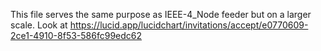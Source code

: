 This file serves the same purpose as IEEE-4_Node feeder but on a larger scale.
Look at https://lucid.app/lucidchart/invitations/accept/e0770609-2ce1-4910-8f53-586fc99edc62
